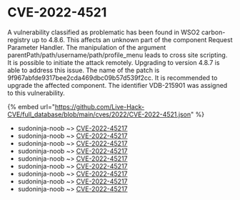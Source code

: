 # CVE-2022-4521

A vulnerability classified as problematic has been found in WSO2 carbon-registry up to 4.8.6. This affects an unknown part of the component Request Parameter Handler. The manipulation of the argument parentPath/path/username/path/profile_menu leads to cross site scripting. It is possible to initiate the attack remotely. Upgrading to version 4.8.7 is able to address this issue. The name of the patch is 9f967abfde9317bee2cda469dbc09b57d539f2cc. It is recommended to upgrade the affected component. The identifier VDB-215901 was assigned to this vulnerability.

{% embed url="https://github.com/Live-Hack-CVE/full_database/blob/main/cves/2022/CVE-2022-4521.json" %}


* sudoninja-noob ~> [CVE-2022-45217](https://www.alice-snow.ru/2022/database/cve-2022-4521/cve-2022-45217-sudoninja-noob)
* sudoninja-noob ~> [CVE-2022-45217](https://www.alice-snow.ru/2022/database/cve-2022-4521/cve-2022-45217-sudoninja-noob)
* sudoninja-noob ~> [CVE-2022-45217](https://www.alice-snow.ru/2022/database/cve-2022-4521/cve-2022-45217-sudoninja-noob)
* sudoninja-noob ~> [CVE-2022-45217](https://www.alice-snow.ru/2022/database/cve-2022-4521/cve-2022-45217-sudoninja-noob)
* sudoninja-noob ~> [CVE-2022-45217](https://www.alice-snow.ru/2022/database/cve-2022-4521/cve-2022-45217-sudoninja-noob)
* sudoninja-noob ~> [CVE-2022-45217](https://www.alice-snow.ru/2022/database/cve-2022-4521/cve-2022-45217-sudoninja-noob)
* sudoninja-noob ~> [CVE-2022-45217](https://www.alice-snow.ru/2022/database/cve-2022-4521/cve-2022-45217-sudoninja-noob)
* sudoninja-noob ~> [CVE-2022-45217](https://www.alice-snow.ru/2022/database/cve-2022-4521/cve-2022-45217-sudoninja-noob)
* sudoninja-noob ~> [CVE-2022-45217](https://www.alice-snow.ru/2022/database/cve-2022-4521/cve-2022-45217-sudoninja-noob)